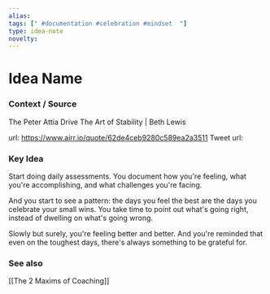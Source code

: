 ```yaml
---
alias: 
tags: [" #documentation #celebration #mindset  "]
type: idea-note
novelty: 
---
```

# Idea Name

### Context / Source
The Peter Attia Drive
The Art of Stability | Beth Lewis

url: https://www.airr.io/quote/62de4ceb9280c589ea2a3511
Tweet url: 

### Key Idea

Start doing daily assessments. You document how you're feeling, what you're accomplishing, and what challenges you're facing.

And you start to see a pattern: the days you feel the best are the days you celebrate your small wins. You take time to point out what's going right, instead of dwelling on what's going wrong.

Slowly but surely, you're feeling better and better. And you're reminded that even on the toughest days, there's always something to be grateful for.

### See also
[[The 2 Maxims of Coaching]]
